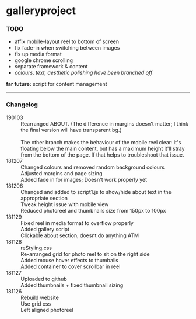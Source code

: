 # galleryproject

### TODO
- affix mobile-layout reel to bottom of screen
- fix fade-in when switching between images
- fix up media format
- google chrome scrolling
- separate framework & content
- *colours, text, aesthetic polishing have been branched off*

**far future:** script for content management

-----
### Changelog
<dl>
  <dt>190103</dt>
  <dd>
    Rearranged ABOUT. (The difference in margins doesn't matter; I think the final version will have transparent bg.)<br/><br/>
    The other branch makes the behaviour of the mobile reel clear: it's floating below the main content, but has a maximum height it'll stray from the bottom of the page. If that helps to troubleshoot that issue.
  </dd>
  
  <dt>181207</dt>
  <dd>
    Changed colours and removed random background colours<br/>
    Adjusted margins and page sizing<br/>
    Added fade in for images; Doesn't work properly yet
  </dd>
  
  <dt>181206</dt>
  <dd>
    Changed and added to script1.js to show/hide about text in the appropriate section<br/>
    Tweak height issue with mobile view<br/>
    Reduced photoreel and thumbnails size from 150px to 100px
  </dd>
  
  <dt>181129</dt>
  <dd>
    Fixed reel in media format to overflow properly<br/>
    Added gallery script<br/>
    Clickable about section, doesnt do anything ATM
  </dd>
  
  <dt>181128</dt>
  <dd>
    reStyling.css<br/>
    Re-arranged grid for photo reel to sit on the right side<br/>
    Added mouse hover effects to thumbails<br/>
    Added container to cover scrollbar in reel
  </dd>

  <dt>181127</dt>
  <dd>
    Uploaded to github<br/>
    Added thumbnails + fixed thumbnail sizing
  </dd>

  <dt>181126</dt>
  <dd>
    Rebuild website<br/>
    Use grid css<br/>
    Left aligned photoreel
  </dd>
  
  <dt></dt>
  <dd>
    
  </dd>
</dl>
